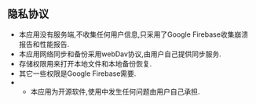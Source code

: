 ## 隐私协议

* 本应用没有服务端,不收集任何用户信息,只采用了Google Firebase收集崩溃报告和性能报告.
* 本应用网络同步和备份采用webDav协议,由用户自己提供同步服务.
* 存储权限用来打开本地文件和本地备份恢复.
* 其它一些权限是Google Firebase需要.
* * 本应用为开源软件,使用中发生任何问题由用户自己承担.